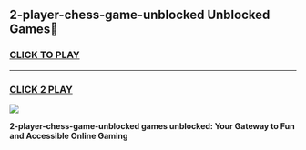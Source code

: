 
## 2-player-chess-game-unblocked Unblocked Games👋
<h3>
<a href="https://news.freeplayer.one?title=2-player-chess-game-unblocked&ref=16F">CLICK TO PLAY</a></h3>
<hr>

<h3>
<a href="https://news.freeplayer.one?title=2-player-chess-game-unblocked&ref=16F">CLICK 2 PLAY</a>
  
</h3>

<a href="https://news.freeplayer.one?title=2-player-chess-game-unblocked&ref=16F/"><img src="https://clearcache.store/games.png"></a>


**2-player-chess-game-unblocked games unblocked: Your Gateway to Fun and Accessible Online Gaming**
